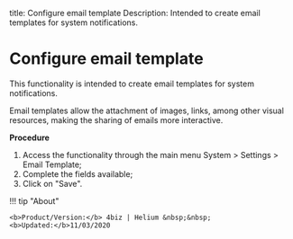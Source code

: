 title: Configure email template
Description: Intended to create email templates for system notifications.
# Configure email template

This functionality is intended to create email templates for system notifications.

Email templates allow the attachment of images, links, among other visual resources, making the sharing of emails more interactive.

**Procedure**

1.	Access the functionality through the main menu System > Settings > Email Template;
2.	Complete the fields available;
3.	Click on "Save".


!!! tip "About"

    <b>Product/Version:</b> 4biz | Helium &nbsp;&nbsp;
    <b>Updated:</b>11/03/2020
